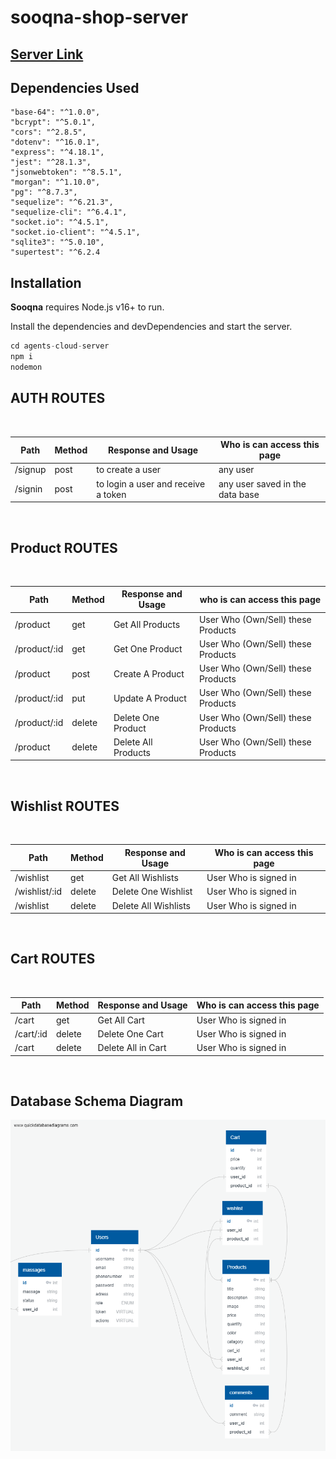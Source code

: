 # sooqna-shop-server

## [Server Link](https://agents-shop.herokuapp.com/)

## Dependencies Used

    "base-64": "^1.0.0",
    "bcrypt": "^5.0.1",
    "cors": "^2.8.5",
    "dotenv": "^16.0.1",
    "express": "^4.18.1",
    "jest": "^28.1.3",
    "jsonwebtoken": "^8.5.1",
    "morgan": "^1.10.0",
    "pg": "^8.7.3",
    "sequelize": "^6.21.3",
    "sequelize-cli": "^6.4.1",
    "socket.io": "^4.5.1",
    "socket.io-client": "^4.5.1",
    "sqlite3": "^5.0.10",
    "supertest": "^6.2.4

## Installation

**Sooqna** requires Node.js v16+ to run.

Install the dependencies and devDependencies and start the server.

```js
cd agents-cloud-server
npm i
nodemon
```

## AUTH ROUTES

<br>

| **Path** | **Method** | **Response and Usage**              | **Who is can access this page** |
|----------|------------|-------------------------------------|---------------------------------|
| /signup  | post       | to create a user                    | any user                        |
| /signin  | post       | to login a user and receive a token | any user saved in the data base |

<br>

## Product ROUTES

<br>

| **Path**     | **Method** | **Response and Usage** | **who is can access this page**    |
|--------------|------------|------------------------|------------------------------------|
| /product     | get        | Get All Products       | User Who (Own/Sell) these Products |
| /product/:id | get        | Get One Product        | User Who (Own/Sell) these Products |
| /product     | post       | Create A Product       | User Who (Own/Sell) these Products |
| /product/:id | put        | Update A Product       | User Who (Own/Sell) these Products |
| /product/:id | delete     | Delete One Product     | User Who (Own/Sell) these Products |
| /product     | delete     | Delete All Products    | User Who (Own/Sell) these Products |

<br>

## Wishlist ROUTES

<br>

| **Path**      | **Method** | **Response and Usage** | **Who is can access this page** |
|---------------|------------|------------------------|---------------------------------|
| /wishlist     | get        | Get All Wishlists      | User Who is signed in           |
| /wishlist/:id | delete     | Delete One Wishlist    | User Who is signed in           |
| /wishlist     | delete     | Delete All Wishlists   | User Who is signed in           |

<br>

## Cart ROUTES

<br>

| **Path**  | **Method** | **Response and Usage** | **Who is can access this page** |
|-----------|------------|------------------------|---------------------------------|
| /cart     | get        | Get All Cart           | User Who is signed in           |
| /cart/:id | delete     | Delete One Cart        | User Who is signed in           |
| /cart     | delete     | Delete All in Cart     | User Who is signed in           |

<br>

## Database Schema Diagram
![](./DB.png)



